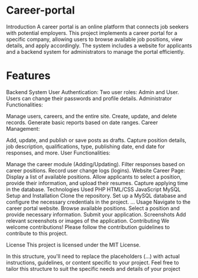 # Career-portal
Introduction
A career portal is an online platform that connects job seekers with potential employers. This project implements a career portal for a specific company, allowing users to browse available job positions, view details, and apply accordingly. The system includes a website for applicants and a backend system for administrators to manage the portal efficiently.

# Features
Backend System
User Authentication:
Two user roles: Admin and User.
Users can change their passwords and profile details.
Administrator Functionalities:

Manage users, careers, and the entire site.
Create, update, and delete records.
Generate basic reports based on date ranges.
Career Management:

Add, update, and publish or save posts as drafts.
Capture position details, job description, qualifications, type, publishing date, end date for responses, and more.
User Functionalities:

Manage the career module (Adding/Updating).
Filter responses based on career positions.
Record user change logs (logins).
Website
Career Page:
Display a list of available positions.
Allow applicants to select a position, provide their information, and upload their resumes.
Capture applying time in the database.
Technologies Used
PHP
HTML/CSS
JavaScript
MySQL
Setup and Installation
Clone the repository.
Set up a MySQL database and configure the necessary credentials in the project.
...
Usage
Navigate to the career portal website.
Browse available positions.
Select a position and provide necessary information.
Submit your application.
Screenshots
Add relevant screenshots or images of the application.
Contributing
We welcome contributions! Please follow the contribution guidelines to contribute to this project.

License
This project is licensed under the MIT License.

In this structure, you'll need to replace the placeholders (...) with actual instructions, guidelines, or content specific to your project. Feel free to tailor this structure to suit the specific needs and details of your project
